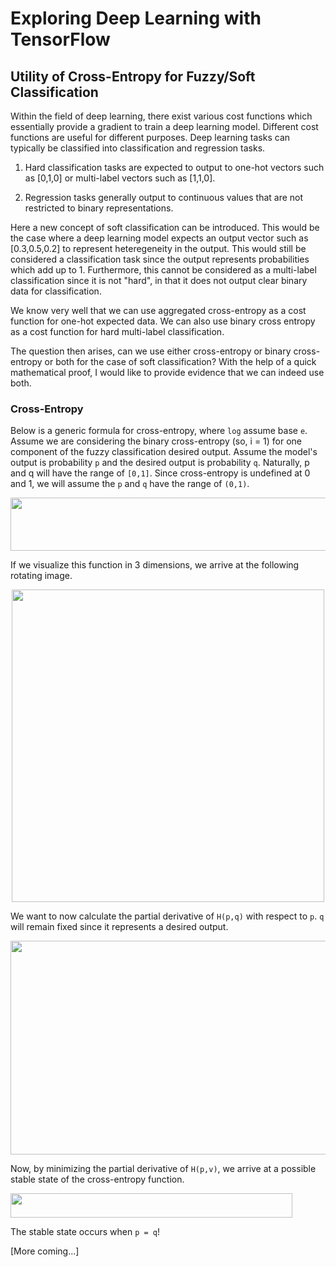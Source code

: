# Exploring Deep Learning with TensorFlow

## Utility of Cross-Entropy for Fuzzy/Soft Classification

Within the field of deep learning, there exist various cost functions which essentially provide a gradient to train a deep learning model. Different cost functions are useful for different purposes. Deep learning tasks can typically be classified into classification and regression tasks.

1. Hard classification tasks are expected to output to one-hot vectors such as [0,1,0] or multi-label vectors such as [1,1,0].

2. Regression tasks generally output to continuous values that are not restricted to binary representations.

Here a new concept of soft classification can be introduced. This would be the case where a deep learning model expects an output vector such as [0.3,0.5,0.2] to represent heteregeneity in the output. This would still be considered a classification task since the output represents probabilities which add up to 1. Furthermore, this cannot be considered as a multi-label classification since it is not "hard", in that it does not output clear binary data for classification.

We know very well that we can use aggregated cross-entropy as a cost function for one-hot expected data. We can also use binary cross entropy as a cost function for hard multi-label classification.

The question then arises, can we use either cross-entropy or binary cross-entropy or both for the case of soft classification? With the help of a quick mathematical proof, I would like to provide evidence that we can indeed use both.

### Cross-Entropy

Below is a generic formula for cross-entropy, where `log` assume base `e`. Assume we are considering the binary cross-entropy (so, i = 1) for one component of the fuzzy classification desired output. Assume the model's output is probability `p` and the desired output is probability `q`. Naturally, p and q will have the range of `[0,1]`. Since cross-entropy is undefined at 0 and 1, we will assume the `p` and `q` have the range of `(0,1)`.

<img src="https://github.com/AtreyaSh/deepUnlearning/blob/master/svgs/d2a9f9a7e8d39592ff0b795fd716718b.svg" align=middle width=609.6255pt height=84.84168pt/>

If we visualize this function in 3 dimensions, we arrive at the following rotating image.

<p align = "center">
<img src = "/crossEntropy.gif" width = 500>
</p>

We want to now calculate the partial derivative of `H(p,q)` with respect to `p`. `q` will remain fixed since it represents a desired output.

<img src="https://github.com/AtreyaSh/deepUnlearning/blob/master/svgs/535e417811d64023c9719eae5e66fd3e.svg" align=middle width= 609.6255pt height=342.04994999999997pt/>

Now, by minimizing the partial derivative of `H(p,v)`, we arrive at a possible stable state of the cross-entropy function.

<img src="https://github.com/AtreyaSh/deepUnlearning/blob/master/svgs/ecce6cb739501abf291c2a1ed07b5260.svg" align=middle width=450.6255pt height=38.773514999999996pt/>

The stable state occurs when `p = q`!

[More coming...]
